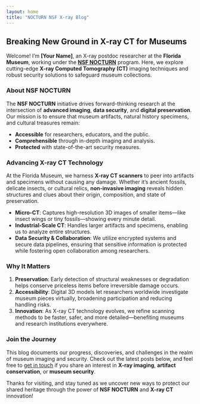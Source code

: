 ```yaml
---
layout: home
title: "NOCTURN NSF X-ray Blog"
---
```


## Breaking New Ground in X-ray CT for Museums

Welcome! I’m **[Your Name]**, an X-ray postdoc researcher at the **Florida Museum**, working under the **[NSF NOCTURN](https://www.nsf.gov/)** program. Here, we explore cutting-edge **X-ray Computed Tomography (CT)** imaging techniques and robust security solutions to safeguard museum collections.

### About NSF NOCTURN

The **NSF NOCTURN** initiative drives forward-thinking research at the intersection of **advanced imaging**, **data security**, and **digital preservation**. Our mission is to ensure that museum artifacts, natural history specimens, and cultural treasures remain:

- **Accessible** for researchers, educators, and the public.  
- **Comprehensible** through in-depth imaging and analysis.  
- **Protected** with state-of-the-art security measures.

### Advancing X-ray CT Technology

At the Florida Museum, we harness **X-ray CT scanners** to peer into artifacts and specimens without causing any damage. Whether it’s ancient fossils, delicate insects, or cultural relics, **non-invasive imaging** reveals hidden structures and clues about their origin, composition, and state of preservation.

- **Micro-CT**: Captures high-resolution 3D images of smaller items—like insect wings or tiny fossils—showing every minute detail.  
- **Industrial-Scale CT**: Handles larger artifacts and specimens, enabling us to analyze entire structures.  
- **Data Security & Collaboration**: We utilize encrypted systems and secure data pipelines, ensuring that sensitive information is protected while fostering open collaboration among researchers.

### Why It Matters

1. **Preservation**: Early detection of structural weaknesses or degradation helps conserve priceless items before irreversible damage occurs.  
2. **Accessibility**: Digital 3D models let researchers worldwide investigate museum pieces virtually, broadening participation and reducing handling risks.  
3. **Innovation**: As X-ray CT technology evolves, we refine scanning methods to be faster, safer, and more detailed—benefiting museums and research institutions everywhere.

### Join the Journey

This blog documents our progress, discoveries, and challenges in the realm of museum imaging and security. Check out the latest posts below, and feel free to [get in touch](mailto:your_email@example.com) if you share an interest in **X-ray imaging**, **artifact conservation**, or **museum security**.

Thanks for visiting, and stay tuned as we uncover new ways to protect our shared heritage through the power of **NSF NOCTURN** and **X-ray CT** innovation!
